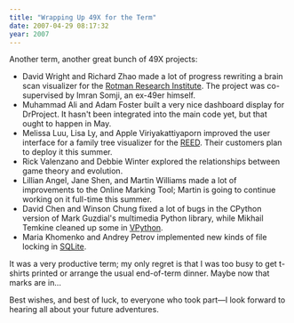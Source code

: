 ```yaml
---
title: "Wrapping Up 49X for the Term"
date: 2007-04-29 08:17:32
year: 2007
---
```

Another term, another great bunch of 49X projects:
<ul>
  <li>David Wright and Richard Zhao made a lot of progress rewriting a brain scan visualizer for the <a href="http://rotman-baycrest.on.ca/">Rotman Research Institute</a>.  The project was co-supervised by Imran Somji, an ex-49er himself.</li>
  <li>Muhammad Ali and Adam Foster built a very nice dashboard display for DrProject.  It hasn't been integrated into the main code yet, but that ought to happen in May.</li>
  <li>Melissa Luu, Lisa Ly, and Apple Viriyakattiyaporn improved the user interface for a family tree visualizer for the <a href="http://www.reed.utoronto.ca/index.html">REED</a>.  Their customers plan to deploy it this summer.</li>
  <li>Rick Valenzano and Debbie Winter explored the relationships between game theory and evolution.</li>
  <li>Lillian Angel, Jane Shen, and Martin Williams made a lot of improvements to the Online Marking Tool; Martin is going to continue working on it full-time this summer.</li>
  <li>David Chen and Winson Chung fixed a lot of bugs in the CPython version of Mark Guzdial's multimedia Python library, while Mikhail Temkine cleaned up some in <a href="http://www.vpython.org">VPython</a>.</li>
  <li>Maria Khomenko and Andrey Petrov implemented new kinds of file locking in <a href="http://www.sqlite.org">SQLite</a>.</li>
</ul>
It was a very productive term; my only regret is that I was too busy to get t-shirts printed or arrange the usual end-of-term dinner. Maybe now that marks are in…

Best wishes, and best of luck, to everyone who took part—I look forward to hearing all about your future adventures.
